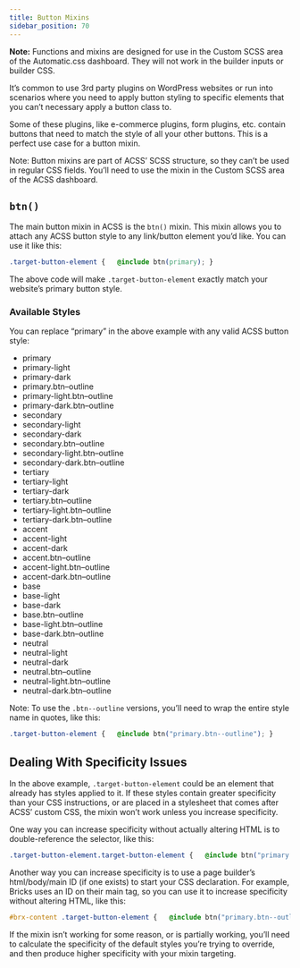```yaml
---
title: Button Mixins
sidebar_position: 70
---
```


**Note:** Functions and mixins are designed for use in the Custom SCSS area of the Automatic.css dashboard. They will not work in the builder inputs or builder CSS.

It’s common to use 3rd party plugins on WordPress websites or run into scenarios where you need to apply button styling to specific elements that you can’t necessary apply a button class to.

Some of these plugins, like e-commerce plugins, form plugins, etc. contain buttons that need to match the style of all your other buttons. This is a perfect use case for a button mixin.

Note: Button mixins are part of ACSS’ SCSS structure, so they can’t be used in regular CSS fields. You’ll need to use the mixin in the Custom SCSS area of the ACSS dashboard.

## `btn()`

The main button mixin in ACSS is the `btn()` mixin. This mixin allows you to attach any ACSS button style to any link/button element you’d like. You can use it like this:

```CSS
.target-button-element {   @include btn(primary); }
```

The above code will make `.target-button-element` exactly match your website’s primary button style.

### Available Styles

You can replace “primary” in the above example with any valid ACSS button style:

- primary
- primary-light
- primary-dark
- primary.btn–outline
- primary-light.btn–outline
- primary-dark.btn–outline
- secondary
- secondary-light
- secondary-dark
- secondary.btn–outline
- secondary-light.btn–outline
- secondary-dark.btn–outline
- tertiary
- tertiary-light
- tertiary-dark
- tertiary.btn–outline
- tertiary-light.btn–outline
- tertiary-dark.btn–outline
- accent
- accent-light
- accent-dark
- accent.btn–outline
- accent-light.btn–outline
- accent-dark.btn–outline
- base
- base-light
- base-dark
- base.btn–outline
- base-light.btn–outline
- base-dark.btn–outline
- neutral
- neutral-light
- neutral-dark
- neutral.btn–outline
- neutral-light.btn–outline
- neutral-dark.btn–outline

Note: To use the `.btn--outline` versions, you’ll need to wrap the entire style name in quotes, like this:

```CSS
.target-button-element {   @include btn("primary.btn--outline"); }
```

## Dealing With Specificity Issues

In the above example, `.target-button-element` could be an element that already has styles applied to it. If these styles contain greater specificity than your CSS instructions, or are placed in a stylesheet that comes after ACSS’ custom CSS, the mixin won’t work unless you increase specificity.

One way you can increase specificity without actually altering HTML is to double-reference the selector, like this:

```CSS
.target-button-element.target-button-element {   @include btn("primary.btn--outline"); }
```

Another way you can increase specificity is to use a page builder’s html/body/main ID (if one exists) to start your CSS declaration. For example, Bricks uses an ID on their main tag, so you can use it to increase specificity without altering HTML, like this:

```CSS
#brx-content .target-button-element {   @include btn("primary.btn--outline"); }
```

If the mixin isn’t working for some reason, or is partially working, you’ll need to calculate the specificity of the default styles you’re trying to override, and then produce higher specificity with your mixin targeting.
